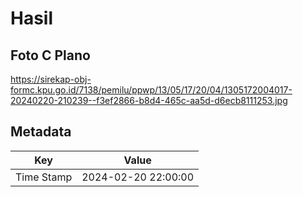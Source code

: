 # Hasil

## Foto C Plano

https://sirekap-obj-formc.kpu.go.id/7138/pemilu/ppwp/13/05/17/20/04/1305172004017-20240220-210239--f3ef2866-b8d4-465c-aa5d-d6ecb8111253.jpg


## Metadata

| Key        | Value               |
| ---------- | ------------------- |
| Time Stamp | 2024-02-20 22:00:00 |



